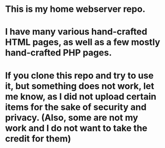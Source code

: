 # This is my home webserver repo.
# I have many various hand-crafted HTML pages, as well as a few mostly hand-crafted PHP pages.
# If you clone this repo and try to use it, but something does not work, let me know, as I did not upload certain items for the sake of security and privacy. (Also, some are not my work and I do not want to take the credit for them)
